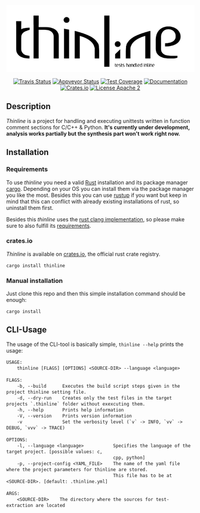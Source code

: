 <p align="center">
    <img src="./.github/logo.png">
</p>
<p align="center">
    <a href="https://travis-ci.org/Drogglbecher/thinline"><img alt="Travis Status" src="https://travis-ci.org/Drogglbecher/thinline.svg"></a>
    <a href="https://ci.appveyor.com/project/Drogglbecher/thinline"><img alt="Appveyor Status" src="https://ci.appveyor.com/api/projects/status/r3ldomvr2plv336t/branch/master?svg=true"></a>
    <a href="https://coveralls.io/github/Drogglbecher/thinline?branch=master"><img alt="Test Coverage" src="https://coveralls.io/repos/github/Drogglbecher/thinline/badge.svg?branch=master"></a>
    <a href="https://drogglbecher.github.io/thinline"><img alt="Documentation" src="https://img.shields.io/badge/master_doc-thinline-blue.svg"></a>
    <a href="https://crates.io/crates/thinline"><img alt="Crates.io" src="https://img.shields.io/crates/v/thinline.svg"></a>
    <a href="https://github.com/Drogglbecher/thinline/blob/master/LICENSE"><img alt="License Apache 2" src="https://img.shields.io/badge/license-Apache%202-blue.svg"></a>
</p>

## Description

_Thinline_ is a project for handling and executing unittests written in function comment sections for C/C++ & Python.
**It's currently under development, analysis works partially but the synthesis part won't work right now.**

## Installation

### Requirements

To use _thinline_ you need a valid [Rust](https://www.rust-lang.org/en-US/install.html) installation and its package
manager [cargo](https://crates.io/install). Depending on your OS you can install them via the package manager you
like the most. Besides this you can use [rustup](https://rustup.rs/) if you want but keep in mind that this can
conflict with already existing installations of rust, so uninstall them first.

Besides this _thinline_ uses the [rust clang implementation](https://github.com/KyleMayes/clang-rs), so please make
sure to also fulfill its [requirements](https://github.com/KyleMayes/clang-sys#dependencies).

### crates.io

_Thinline_ is available on [crates.io](https://crates.io/), the official rust crate registry.

```
cargo install thinline
```

### Manual installation

Just clone this repo and then this simple installation command should be enough:

```
cargo install
```

## CLI-Usage

The usage of the CLI-tool is basically simple, `thinline --help` prints the usage:

```
USAGE:
    thinline [FLAGS] [OPTIONS] <SOURCE-DIR> --language <language>

FLAGS:
    -b, --build      Executes the build script steps given in the project thinline setting file.
    -d, --dry-run    Creates only the test files in the target projects `.thinline` folder without exexcuting them.
    -h, --help       Prints help information
    -V, --version    Prints version information
    -v               Set the verbosity level (`v` -> INFO, `vv` -> DEBUG, `vvv` -> TRACE)

OPTIONS:
    -l, --language <language>           Specifies the language of the target project. [possible values: c,
                                        cpp, python]
    -p, --project-config <YAML_FILE>    The name of the yaml file where the project parameters for thinline are stored.
                                        This file has to be at <SOURCE-DIR>. [default: .thinline.yml]

ARGS:
    <SOURCE-DIR>    The directory where the sources for test-extraction are located
```
